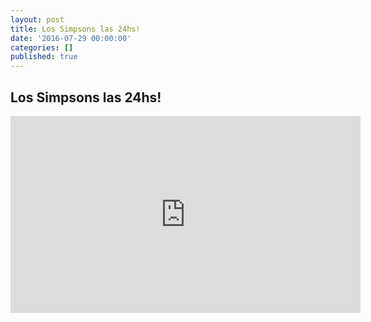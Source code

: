 ```yaml
---
layout: post
title: Los Simpsons las 24hs!
date: '2016-07-29 00:00:00'
categories: []
published: true
---
```

## Los Simpsons las 24hs!

<iframe width="560" height="315" src="https://www.youtube.com/embed/MBzZiY2Hv1U" frameborder="0" allowfullscreen></iframe>